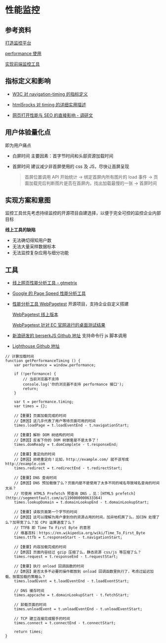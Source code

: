 # 性能监控

## 参考资料

[打造监控平台](http://fex.baidu.com/blog/2014/05/build-performance-monitor-in-7-days/)

[performance 使用](http://www.alloyteam.com/2015/09/explore-performance/)

[实现前端监控工具](https://juejin.im/post/5b7a50c0e51d4538af60d995)

## 指标定义和影响

- [W3C 对 navigation-timing 的指标定义](https://www.w3.org/TR/navigation-timing/#performancenavigation)

- [html5rocks 对 timing 的详细实用描述](https://www.html5rocks.com/en/tutorials/webperformance/basics/?redirect_from_locale=zh)

- [网页打开性能与 SEO 的直接影响 - 调研文](https://www.webpronews.com/how-page-load-speed-impacts-seo-and-user-experience/)

## 用户体验量化点

即为用户痛点

- 白屏时间
  主要因素：首字节时间和头部资源加载时间

- 首屏时间
  建议减少非首屏使用的 css 及 JS，尽快让首屏呈现
  
  > 首屏位置调用 API 开始统计 -> 绑定首屏内所有图片的 load 事件 -> 页面加载完后判断图片是否在首屏内，找出加载最慢的一张 -> 首屏时间

## 实现方案和意图

监控工具优先考虑持续监控的开源项目自建选择，以便于完全可控的监控企业内部目标

__线上工具的缺陷__

- 无法确切得知用户数
- 无法大量采样数据标本
- 无法监控复杂应用与细分功能

## 工具

- [线上网页性能分析工具 - gtmetrix](https://gtmetrix.com/)

- [Google 的 Page Speed 性能分析工具](https://developers.google.com/speed/pagespeed/insights/)

- [性能分析工具  WebPagetest](https://github.com/WPO-Foundation/webpagetest)
  开源项目，支持企业自定义搭建

  [WebPagetest 线上版本](https://www.webpagetest.org/)

  [WebPagetest 针对 EC 官网进行的桌面测试结果](https://www.webpagetest.org/result/190227_ZV_3a579e5e1145d18880d4cda9bcc4f4f8/)

- [新浪研发的 berserkJS Github 地址](https://github.com/tapir-dream/berserkJS)
  支持命令行 js 脚本调用

- [Lighthouse Github 地址](https://github.com/GoogleChrome/lighthouse)

```
// 计算加载时间
function getPerformanceTiming () {  
    var performance = window.performance;
 
    if (!performance) {
        // 当前浏览器不支持
        console.log('你的浏览器不支持 performance 接口');
        return;
    }
 
    var t = performance.timing;
    var times = {};
 
    //【重要】页面加载完成的时间
    //【原因】这几乎代表了用户等待页面可用的时间
    times.loadPage = t.loadEventEnd - t.navigationStart;
 
    //【重要】解析 DOM 树结构的时间
    //【原因】反省下你的 DOM 树嵌套是不是太多了！
    times.domReady = t.domComplete - t.responseEnd;
 
    //【重要】重定向的时间
    //【原因】拒绝重定向！比如，http://example.com/ 就不该写成 http://example.com
    times.redirect = t.redirectEnd - t.redirectStart;
 
    //【重要】DNS 查询时间
    //【原因】DNS 预加载做了么？页面内是不是使用了太多不同的域名导致域名查询的时间太长？
    // 可使用 HTML5 Prefetch 预查询 DNS ，见：[HTML5 prefetch](http://segmentfault.com/a/1190000000633364)            
    times.lookupDomain = t.domainLookupEnd - t.domainLookupStart;
 
    //【重要】读取页面第一个字节的时间
    //【原因】这可以理解为用户拿到你的资源占用的时间，加异地机房了么，加CDN 处理了么？加带宽了么？加 CPU 运算速度了么？
    // TTFB 即 Time To First Byte 的意思
    // 维基百科：https://en.wikipedia.org/wiki/Time_To_First_Byte
    times.ttfb = t.responseStart - t.navigationStart;
 
    //【重要】内容加载完成的时间
    //【原因】页面内容经过 gzip 压缩了么，静态资源 css/js 等压缩了么？
    times.request = t.responseEnd - t.requestStart;
 
    //【重要】执行 onload 回调函数的时间
    //【原因】是否太多不必要的操作都放到 onload 回调函数里执行了，考虑过延迟加载、按需加载的策略么？
    times.loadEvent = t.loadEventEnd - t.loadEventStart;
 
    // DNS 缓存时间
    times.appcache = t.domainLookupStart - t.fetchStart;
 
    // 卸载页面的时间
    times.unloadEvent = t.unloadEventEnd - t.unloadEventStart;
 
    // TCP 建立连接完成握手的时间
    times.connect = t.connectEnd - t.connectStart;
 
    return times;
}
```